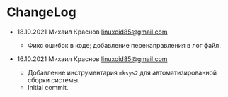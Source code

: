 # ChangeLog

* 18.10.2021 Михаил Краснов <linuxoid85@gmail.com>
	* Фикс ошибок в коде; добавление перенаправления в лог файл.

* 16.10.2021 Михаил Краснов <linuxoid85@gmail.com>
	* Добавление инструментария `mksys2` для автоматизированной сборки системы.
	* Initial commit.